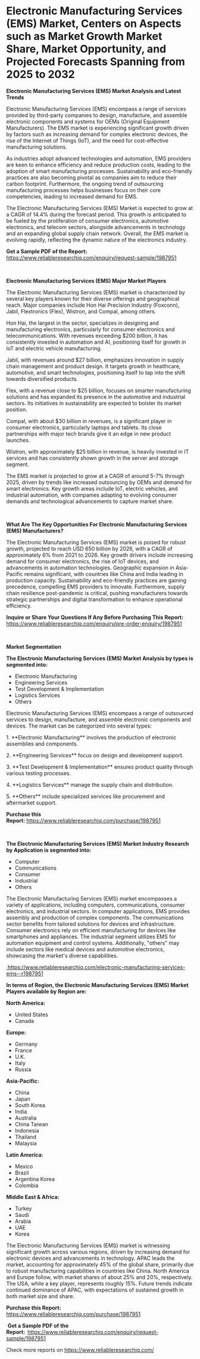<p><h1>Electronic Manufacturing Services (EMS) Market, Centers on Aspects such as Market Growth Market Share, Market Opportunity, and Projected Forecasts Spanning from 2025 to 2032</h1></p><p><strong>Electronic Manufacturing Services (EMS) Market Analysis and Latest Trends</strong></p>
<p><p>Electronic Manufacturing Services (EMS) encompass a range of services provided by third-party companies to design, manufacture, and assemble electronic components and systems for OEMs (Original Equipment Manufacturers). The EMS market is experiencing significant growth driven by factors such as increasing demand for complex electronic devices, the rise of the Internet of Things (IoT), and the need for cost-effective manufacturing solutions. </p><p>As industries adopt advanced technologies and automation, EMS providers are keen to enhance efficiency and reduce production costs, leading to the adoption of smart manufacturing processes. Sustainability and eco-friendly practices are also becoming pivotal as companies aim to reduce their carbon footprint. Furthermore, the ongoing trend of outsourcing manufacturing processes helps businesses focus on their core competencies, leading to increased demand for EMS.</p><p>The Electronic Manufacturing Services (EMS) Market is expected to grow at a CAGR of 14.4% during the forecast period. This growth is anticipated to be fueled by the proliferation of consumer electronics, automotive electronics, and telecom sectors, alongside advancements in technology and an expanding global supply chain network. Overall, the EMS market is evolving rapidly, reflecting the dynamic nature of the electronics industry.</p></p>
<p><strong>Get a Sample PDF of the Report:&nbsp;</strong> <a href="https://www.reliableresearchiq.com/enquiry/request-sample/1987951?utm_campaign=2780&utm_medium=2&utm_source=Github&utm_content=ia&utm_term=28032025&utm_id=electronic-manufacturing-services-ems">https://www.reliableresearchiq.com/enquiry/request-sample/1987951</a></p>
<p>&nbsp;</p>
<p><strong>Electronic Manufacturing Services (EMS) Major Market Players</strong></p>
<p><p>The Electronic Manufacturing Services (EMS) market is characterized by several key players known for their diverse offerings and geographical reach. Major companies include Hon Hai Precision Industry (Foxconn), Jabil, Flextronics (Flex), Wistron, and Compal, among others.</p><p>Hon Hai, the largest in the sector, specializes in designing and manufacturing electronics, particularly for consumer electronics and telecommunications. With revenues exceeding $200 billion, it has consistently invested in automation and AI, positioning itself for growth in IoT and electric vehicle manufacturing.</p><p>Jabil, with revenues around $27 billion, emphasizes innovation in supply chain management and product design. It targets growth in healthcare, automotive, and smart technologies, positioning itself to tap into the shift towards diversified products.</p><p>Flex, with a revenue close to $25 billion, focuses on smarter manufacturing solutions and has expanded its presence in the automotive and industrial sectors. Its initiatives in sustainability are expected to bolster its market position.</p><p>Compal, with about $30 billion in revenues, is a significant player in consumer electronics, particularly laptops and tablets. Its close partnerships with major tech brands give it an edge in new product launches.</p><p>Wistron, with approximately $25 billion in revenue, is heavily invested in IT services and has consistently shown growth in the server and storage segment.</p><p>The EMS market is projected to grow at a CAGR of around 5-7% through 2025, driven by trends like increased outsourcing by OEMs and demand for smart electronics. Key growth areas include IoT, electric vehicles, and industrial automation, with companies adapting to evolving consumer demands and technological advancements to capture market share.</p></p>
<p>&nbsp;</p>
<p><strong>What Are The Key Opportunities For Electronic Manufacturing Services (EMS) Manufacturers?</strong></p>
<p><p>The Electronic Manufacturing Services (EMS) market is poised for robust growth, projected to reach USD 650 billion by 2026, with a CAGR of approximately 6% from 2021 to 2026. Key growth drivers include increasing demand for consumer electronics, the rise of IoT devices, and advancements in automation technologies. Geographic expansion in Asia-Pacific remains significant, with countries like China and India leading in production capacity. Sustainability and eco-friendly practices are gaining precedence, compelling EMS providers to innovate. Furthermore, supply chain resilience post-pandemic is critical, pushing manufacturers towards strategic partnerships and digital transformation to enhance operational efficiency.</p></p>
<p><strong>Inquire or Share Your Questions If Any Before Purchasing This Report:</strong> <a href="https://www.reliableresearchiq.com/enquiry/pre-order-enquiry/1987951?utm_campaign=2780&utm_medium=2&utm_source=Github&utm_content=ia&utm_term=28032025&utm_id=electronic-manufacturing-services-ems">https://www.reliableresearchiq.com/enquiry/pre-order-enquiry/1987951</a></p>
<p>&nbsp;</p>
<p><strong>Market Segmentation</strong></p>
<p><strong>The Electronic Manufacturing Services (EMS) Market Analysis by types is segmented into:</strong></p>
<p><ul><li>Electronic Manufacturing</li><li>Engineering Services</li><li>Test Development & Implementation</li><li>Logistics Services</li><li>Others</li></ul></p>
<p><p>Electronic Manufacturing Services (EMS) encompass a range of outsourced services to design, manufacture, and assemble electronic components and devices. The market can be categorized into several types: </p><p>1. **Electronic Manufacturing** involves the production of electronic assemblies and components.</p><p>2. **Engineering Services** focus on design and development support.</p><p>3. **Test Development & Implementation** ensures product quality through various testing processes.</p><p>4. **Logistics Services** manage the supply chain and distribution.</p><p>5. **Others** include specialized services like procurement and aftermarket support.</p></p>
<p><strong>Purchase this Report:&nbsp;</strong><a href="https://www.reliableresearchiq.com/purchase/1987951?utm_campaign=2780&utm_medium=2&utm_source=Github&utm_content=ia&utm_term=28032025&utm_id=electronic-manufacturing-services-ems">https://www.reliableresearchiq.com/purchase/1987951</a></p>
<p>&nbsp;</p>
<p><strong>The Electronic Manufacturing Services (EMS) Market Industry Research by Application is segmented into:</strong></p>
<p><ul><li>Computer</li><li>Communications</li><li>Consumer</li><li>Industrial</li><li>Others</li></ul></p>
<p><p>The Electronic Manufacturing Services (EMS) market encompasses a variety of applications, including computers, communications, consumer electronics, and industrial sectors. In computer applications, EMS provides assembly and production of complex components. The communications sector benefits from tailored solutions for devices and infrastructure. Consumer electronics rely on efficient manufacturing for devices like smartphones and appliances. The industrial segment utilizes EMS for automation equipment and control systems. Additionally, "others" may include sectors like medical devices and automotive electronics, showcasing the market's diverse capabilities.</p></p>
<p><a href="https://www.reliableresearchiq.com/electronic-manufacturing-services-ems--r1987951?utm_campaign=2780&utm_medium=2&utm_source=Github&utm_content=ia&utm_term=28032025&utm_id=electronic-manufacturing-services-ems">&nbsp;https://www.reliableresearchiq.com/electronic-manufacturing-services-ems--r1987951</a></p>
<p><strong>In terms of Region, the Electronic Manufacturing Services (EMS) Market Players available by Region are:</strong></p>
<p>
    <p> <strong> North America: </strong>
        <ul>
            <li>United States</li>
            <li>Canada</li>
        </ul>
        </p> 
    <p> <strong> Europe: </strong>
        <ul>
            <li>Germany</li>
            <li>France</li>
            <li>U.K.</li>
            <li>Italy</li>
            <li>Russia</li>
        </ul>
        </p> 
    <p> <strong> Asia-Pacific: </strong>
        <ul>
            <li>China</li>
            <li>Japan</li>
            <li>South Korea</li>
            <li>India</li>
            <li>Australia</li>
            <li>China Taiwan</li>
            <li>Indonesia</li>
            <li>Thailand</li>
            <li>Malaysia</li>
        </ul>
        </p> 
    <p> <strong> Latin America: </strong>
        <ul>
            <li>Mexico</li>
            <li>Brazil</li>
            <li>Argentina Korea</li>
            <li>Colombia</li>
        </ul>
        </p> 
    <p> <strong> Middle East & Africa: </strong>
        <ul>
            <li>Turkey</li>
            <li>Saudi</li>
            <li>Arabia</li>
            <li>UAE</li>
            <li>Korea</li>
        </ul>
    </p>
    </p>
<p><p>The Electronic Manufacturing Services (EMS) market is witnessing significant growth across various regions, driven by increasing demand for electronic devices and advancements in technology. APAC leads the market, accounting for approximately 45% of the global share, primarily due to robust manufacturing capabilities in countries like China. North America and Europe follow, with market shares of about 25% and 20%, respectively. The USA, while a key player, represents roughly 15%. Future trends indicate continued dominance of APAC, with expectations of sustained growth in both market size and share.</p></p>
<p><strong>Purchase this Report: </strong><a href="https://www.reliableresearchiq.com/purchase/1987951?utm_campaign=2780&utm_medium=2&utm_source=Github&utm_content=ia&utm_term=28032025&utm_id=electronic-manufacturing-services-ems">https://www.reliableresearchiq.com/purchase/1987951</a></p>
<p>&nbsp;<strong>Get a Sample PDF of the Report:&nbsp;&nbsp;</strong><a href="https://www.reliableresearchiq.com/enquiry/request-sample/1987951?utm_campaign=2780&utm_medium=2&utm_source=Github&utm_content=ia&utm_term=28032025&utm_id=electronic-manufacturing-services-ems">https://www.reliableresearchiq.com/enquiry/request-sample/1987951</a></p>
<p><strong></strong></p>
<p>Check more reports on <a href="https://www.reliableresearchiq.com/?utm_campaign=2780&utm_medium=2&utm_source=Github&utm_content=ia&utm_term=28032025&utm_id=electronic-manufacturing-services-ems">https://www.reliableresearchiq.com/</a></p>